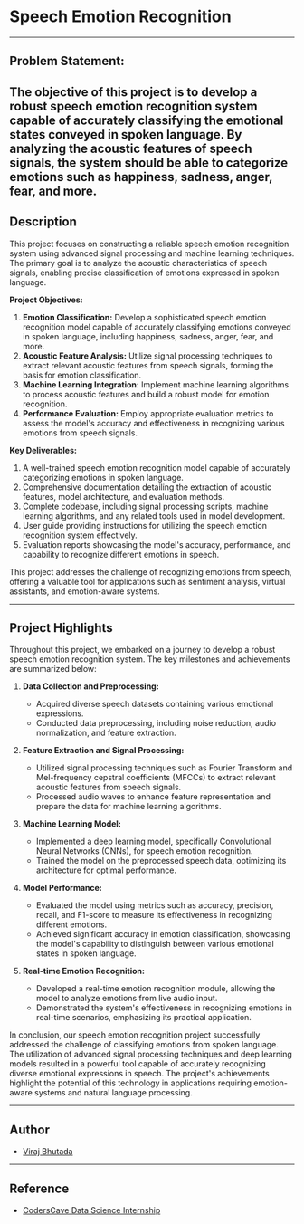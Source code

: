 # Speech Emotion Recognition

---
## Problem Statement:
The objective of this project is to develop a robust speech emotion recognition system capable of accurately classifying the emotional states conveyed in spoken language. By analyzing the acoustic features of speech signals, the system should be able to categorize emotions such as happiness, sadness, anger, fear, and more.
---
## Description

This project focuses on constructing a reliable speech emotion recognition system using advanced signal processing and machine learning techniques. The primary goal is to analyze the acoustic characteristics of speech signals, enabling precise classification of emotions expressed in spoken language.

**Project Objectives:**

1. **Emotion Classification:** Develop a sophisticated speech emotion recognition model capable of accurately classifying emotions conveyed in spoken language, including happiness, sadness, anger, fear, and more.
2. **Acoustic Feature Analysis:** Utilize signal processing techniques to extract relevant acoustic features from speech signals, forming the basis for emotion classification.
3. **Machine Learning Integration:** Implement machine learning algorithms to process acoustic features and build a robust model for emotion recognition.
4. **Performance Evaluation:** Employ appropriate evaluation metrics to assess the model's accuracy and effectiveness in recognizing various emotions from speech signals.

**Key Deliverables:**

1. A well-trained speech emotion recognition model capable of accurately categorizing emotions in spoken language.
2. Comprehensive documentation detailing the extraction of acoustic features, model architecture, and evaluation methods.
3. Complete codebase, including signal processing scripts, machine learning algorithms, and any related tools used in model development.
4. User guide providing instructions for utilizing the speech emotion recognition system effectively.
5. Evaluation reports showcasing the model's accuracy, performance, and capability to recognize different emotions in speech.

This project addresses the challenge of recognizing emotions from speech, offering a valuable tool for applications such as sentiment analysis, virtual assistants, and emotion-aware systems.

---

## Project Highlights

Throughout this project, we embarked on a journey to develop a robust speech emotion recognition system. The key milestones and achievements are summarized below:

1. **Data Collection and Preprocessing:**

   - Acquired diverse speech datasets containing various emotional expressions.
   - Conducted data preprocessing, including noise reduction, audio normalization, and feature extraction.

2. **Feature Extraction and Signal Processing:**

   - Utilized signal processing techniques such as Fourier Transform and Mel-frequency cepstral coefficients (MFCCs) to extract relevant acoustic features from speech signals.
   - Processed audio waves to enhance feature representation and prepare the data for machine learning algorithms.

3. **Machine Learning Model:**

   - Implemented a deep learning model, specifically Convolutional Neural Networks (CNNs), for speech emotion recognition.
   - Trained the model on the preprocessed speech data, optimizing its architecture for optimal performance.

4. **Model Performance:**

   - Evaluated the model using metrics such as accuracy, precision, recall, and F1-score to measure its effectiveness in recognizing different emotions.
   - Achieved significant accuracy in emotion classification, showcasing the model's capability to distinguish between various emotional states in spoken language.

5. **Real-time Emotion Recognition:**

   - Developed a real-time emotion recognition module, allowing the model to analyze emotions from live audio input.
   - Demonstrated the system's effectiveness in recognizing emotions in real-time scenarios, emphasizing its practical application.

In conclusion, our speech emotion recognition project successfully addressed the challenge of classifying emotions from spoken language. The utilization of advanced signal processing techniques and deep learning models resulted in a powerful tool capable of accurately recognizing diverse emotional expressions in speech. The project's achievements highlight the potential of this technology in applications requiring emotion-aware systems and natural language processing.

---
## Author

- [Viraj Bhutada](https://www.linkedin.com/in/viraj-bhutada-a172b027a/)

---

## Reference
 - [CodersCave Data Science Internship](https://www.linkedin.com/company/codersscave/)

